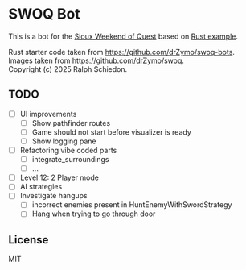 # SWOQ Bot

This is a bot for the [Sioux Weekend of Quest](https://github.com/drZymo/swoq) based on [Rust example](https://github.com/drZymo/swoq-bots).

Rust starter code taken from <https://github.com/drZymo/swoq-bots>.  
Images taken from <https://github.com/drZymo/swoq>.  
Copyright (c) 2025 Ralph Schiedon.  

## TODO

- [ ] UI improvements
  - [ ] Show pathfinder routes
  - [ ] Game should not start before visualizer is ready
  - [ ] Show logging pane
- [ ] Refactoring vibe coded parts
  - [ ] integrate_surroundings
  - [ ] ...
- [ ] Level 12: 2 Player mode
- [ ] AI strategies
- [ ] Investigate hangups
  - [ ] incorrect enemies present in HuntEnemyWithSwordStrategy
  - [ ] Hang when trying to go through door

## License

MIT
